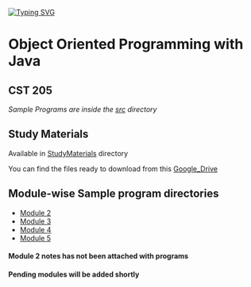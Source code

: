 [![Typing SVG](https://readme-typing-svg.demolab.com?font=Space+Mono&duration=1000&pause=1000&color=62F752&random=false&width=435&lines=Hola+Buddy!%F0%9F%98%81;Hope+you+are+doing+well...%F0%9F%98%8A)](https://github.com/milangmatt)


# Object Oriented Programming with Java
## CST 205

*Sample Programs are inside the [src](https://github.com/milangmatt/OOP_JS3/tree/main/src) directory*

## Study Materials
Available in [StudyMaterials](https://github.com/milangmatt/OOP_JS3/tree/main/StudyMaterials) directory

You can find the files ready to download from this [Google_Drive](https://drive.google.com/drive/folders/1dofQwsP3exdD2-V3K9TDnejXpUF3uWTs?usp=sharing) 

## Module-wise Sample program directories

- [Module 2](https://github.com/milangmatt/OOP_JS3/tree/main/src/module_2)
- [Module 3](https://github.com/milangmatt/OOP_JS3/tree/main/src/module_3)
- [Module 4](https://github.com/milangmatt/OOP_JS3/tree/main/src/module_4)
- [Module 5](https://github.com/milangmatt/OOP_JS3/tree/main/src/module_5)


#### Module 2 notes has not been attached with programs
#### Pending modules will be added shortly
